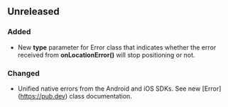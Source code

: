 ## Unreleased

### Added
* New **type** parameter for Error class that indicates whether the error received from **onLocationError()** will stop positioning or not.

### Changed
* Unified native errors from the Android and iOS SDKs. See new [Error] (https://pub.dev) class documentation.